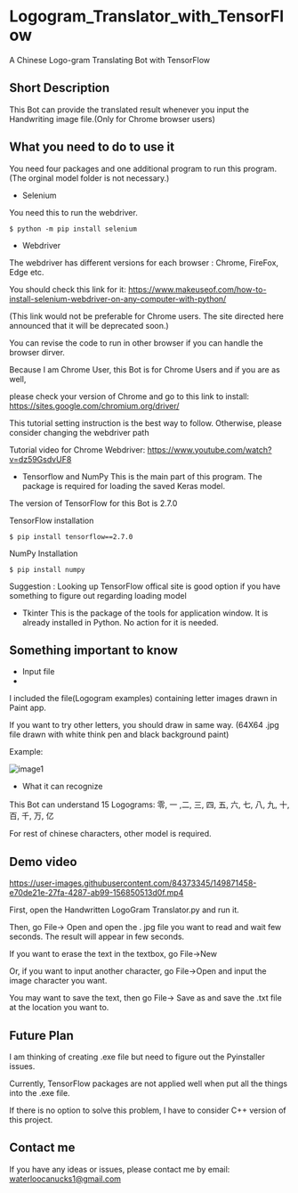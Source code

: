 # Logogram_Translator_with_TensorFlow
A Chinese Logo-gram Translating Bot with TensorFlow

## Short Description
This Bot can provide the translated result whenever you input the Handwriting image file.(Only for Chrome browser users)

## What you need to do to use it
You need four packages and one additional program to run this program. (The orginal model folder is not necessary.)

* Selenium

You need this to run the webdriver.
```
$ python -m pip install selenium
```
* Webdriver

The webdriver has different versions for each browser : Chrome, FireFox, Edge etc.

You should check this link for it: https://www.makeuseof.com/how-to-install-selenium-webdriver-on-any-computer-with-python/

(This link would not be preferable for Chrome users. The site directed here announced that it will be deprecated soon.)

You can revise the code to run in other browser if you can handle the browser dirver.


Because I am Chrome User, this Bot is for Chrome Users and if you are as well, 

please check your version of Chrome and go to this link to install: https://sites.google.com/chromium.org/driver/

This tutorial setting instruction is the best way to follow. Otherwise, please consider changing the webdriver path

Tutorial video for Chrome Webdriver: https://www.youtube.com/watch?v=dz59GsdvUF8


* Tensorflow and NumPy
This is the main part of this program. The package is required for loading the saved Keras model.

The version of TensorFlow for this Bot is 2.7.0

TensorFlow installation
```
$ pip install tensorflow==2.7.0
```
NumPy Installation
```
$ pip install numpy
```

Suggestion : Looking up TensorFlow offical site is good option if you have something to figure out regarding loading model

* Tkinter
This is the package of the tools for application window. It is already installed in Python. No action for it is needed.

## Something important to know
* Input file 
* 
I included the file(Logogram examples) containing letter images drawn in Paint app.

If you want to try other letters, you should draw in same way. (64X64 .jpg file drawn with white think pen and black background paint)

Example:

![image1](https://user-images.githubusercontent.com/84373345/149867828-362da2ea-446b-44bb-85e4-8423750df80f.jpg)

* What it can recognize

This Bot can understand 15 Logograms: 零, 一 ,二, 三, 四, 五, 六, 七, 八, 九, 十, 百, 千, 万, 亿 

For rest of chinese characters, other model is required. 

## Demo video


https://user-images.githubusercontent.com/84373345/149871458-e70de21e-27fa-4287-ab99-156850513d0f.mp4

First, open the Handwritten LogoGram Translator.py and run it.

Then, go File-> Open and open the . jpg file you want to read and wait few seconds. The result will appear in few seconds.

If you want to erase the text in the textbox, go File->New

Or, if you want to input another character, go File->Open and input the image character you want.

You may want to save the text, then go File-> Save as and save the .txt file at the location you want to.


## Future Plan
I am thinking of creating .exe file but need to figure out the Pyinstaller issues.

Currently, TensorFlow packages are not applied well when put all the things into the .exe file.

If there is no option to solve this problem, I have to consider C++ version of this project.

## Contact me
If you have any ideas or issues, please contact me by email: waterloocanucks1@gmail.com

